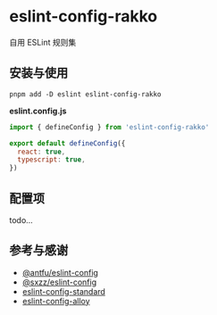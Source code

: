 # eslint-config-rakko

自用 ESLint 规则集

## 安装与使用

```shell
pnpm add -D eslint eslint-config-rakko
```

**eslint.config.js**

```javascript
import { defineConfig } from 'eslint-config-rakko'

export default defineConfig({
  react: true,
  typescript: true,
})
```

## 配置项

todo...

## 参考与感谢

- [@antfu/eslint-config](https://github.com/antfu/eslint-config)
- [@sxzz/eslint-config](https://github.com/sxzz/eslint-config)
- [eslint-config-standard](https://github.com/standard/eslint-config-standard)
- [eslint-config-alloy](https://github.com/AlloyTeam/eslint-config-alloy)
